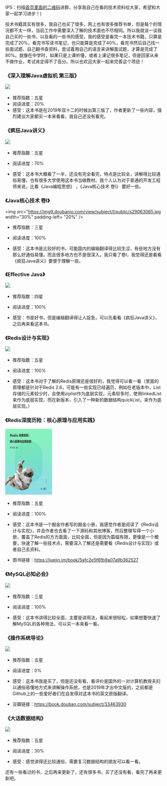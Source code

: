(PS：扫描[首页里面的二维码](README.md)进群，分享我自己在看的技术资料给大家，希望和大家一起学习进步！)

技术书籍其实有很多，我自己也买了很多，网上也有很多推荐书单，但是每个的情况都不太一样，当前工作中需要深入了解的技术面也不尽相同。所以我就谈一谈我自己买的一些书，以及看的一些书的感受。我的感受是看完一本技术书籍，只算是完成了20%，看完书写读书笔记，也只能算是完成了40%，看完书然后自己找一些面试题，自己翻书查资料，尝试着用自己的语言来讲解面试题，才算是完成了80%。就像在中学时，如果只是上课听懂，或者上课记很多笔记，但是回家从来不做作业，考试肯定得不了高分。所以也欢迎大家一起来完善这个项目！

### 《深入理解Java虚拟机 第三版》

<img src="https://img9.doubanio.com/view/subject/l/public/s33531736.jpg" width="30%" padding-left= "20%" />

  - 推荐指数：五星
  - 阅读进度：20%
  - 感受：这本书是在2019年双十二的时候出第三版了，作者更新了一些内容，强烈建议大家都买一本来看看，我自己还没有看完。

### 《疯狂Java讲义》

<img src="https://img1.doubanio.com/view/subject/l/public/s32306279.jpg" width="30%" padding-left= "20%" />

- 推荐指数：五星

- 阅读进度：70%

- 感受：这本书大概看了一半，还没有完全看完，特点是比较全，讲解得比较通俗易懂，也有很多大学使用这本书当做教材。我个人认为对于普通的开发工程师来说，比看《Java编程思想》 ，《Java核心技术 卷I》 要好一些。

### 《Java核心技术 卷I》

<img src="https://img9.doubanio.com/view/subject/l/public/s29063065.jpg width="30%" padding-left= "20%" />

* 推荐指数：三星

* 阅读进度：100%

* 感受：这本书是比较好的书，可能国内的编辑翻译得比较生涩，有些地方没有那么好通俗易懂，而且很多地方也不是很深入。我只看了卷I，我觉得还是看看《疯狂Java讲义》要便于理解一些。

### 《Effective Java》

<img src="https://img3.doubanio.com/view/subject/l/public/s32282160.jpg" width="30%" padding-left= "20%"/>

- 推荐指数：四星

- 阅读进度：100%

- 感受：书是好书，但是编辑翻译得让人捉急，可以先看看《疯狂Java讲义》，之后再来看这本书。

### 《Redis设计与实现》

<img src="https://img1.doubanio.com/view/subject/l/public/s27297117.jpg" width="30%" padding-left= "20%" />

  - 推荐指数：五星

  - 阅读进度：100%

  - 感受：这本书对于了解的Redis原理还是很好的，我觉得可以看一看（里面的原理都是针对于Redis 2.6，可能有一些实现已经遍历，例如在老版本中，List存储的元素较少时，会使用ziplist作为底层实现，元素较多时，使用linkedList来作为底层实现，而在新版本，引入了一种新的数据结构quickList，来作为底层实现。）

### 《Redis深度历险：核心原理与应用实践》

<img src="../static/12609483-883506f456096074.png" width="30%" padding-left= "20%" />

- 推荐指数：五星

- 阅读进度：100%

- 感受：这本书是一个掘金作者写的掘金小册，我感觉作者是阅读了《Redis设计与实现》，并且作者也去看了一下源码和其他博客，然后整理写得一个小册，覆盖了Redis的方方面面，比较全面，但是因为篇幅有限，更像是一个概要，快速了解一些技术点，需要深入了解还是需要看《Redis设计与实现》或者自己去资料。
- 图书链接：https://juejin.im/book/5afc2e5f6fb9a07a9b362527

### 《MySQL必知必会》

<img src="https://img9.doubanio.com/view/subject/l/public/s5968156.jpg" width="30%" padding-left= "20%" />

- 推荐指数：三星

- 阅读进度：100%

- 感受：这本书讲得比较全面，主要是讲用法，看起来很轻松，如果想要快速了解MySQL的各种用法，可以买一本来看一看。

### 《操作系统导论》

<img src="https://img9.doubanio.com/view/subject/l/public/s32332106.jpg" width="30%" padding-left= "20%" />

- 推荐指数：五星

- 阅读进度：0%

- 感受：这本书我是买了，但是还没有看，看评价是国外的一对计算机教授夫妇以通俗易懂地方式来讲解操作系统，也是2019年才出中文版的，之前都是Github上的一些爱好者们在自发得对这本书的英文原版翻译。

- 豆瓣链接：https://book.douban.com/subject/33463930

### 《大话数据结构》

<img src="https://img3.doubanio.com/view/subject/l/public/s6382631.jpg" width="30%" padding-left= "20%" />

- 推荐指数：五星

- 阅读进度：30%

- 感受：感觉讲得还比较通俗，需要复习数据结构的朋友可以看一看。

还有一些看过的书，之后再来更新了，还有很多书，买了还没有看，看完了再来更新吧。